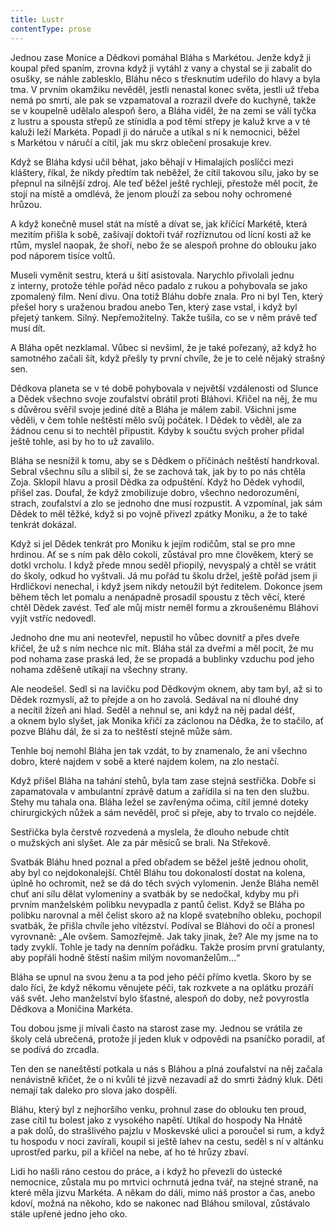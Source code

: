 ```yaml
---
title: Lustr
contentType: prose
---
```


Jednou zase Monice a Dědkovi pomáhal Bláha s Markétou. Jenže když ji koupal před spaním, zrovna když ji vytáhl z vany a chystal se ji zabalit do osušky, se náhle zablesklo, Bláhu něco s třesknutím udeřilo do hlavy a byla tma. V prvním okamžiku nevěděl, jestli nenastal konec světa, jestli už třeba nemá po smrti, ale pak se vzpamatoval a rozrazil dveře do kuchyně, takže se v koupelně udělalo alespoň šero, a Bláha viděl, že na zemi se válí tyčka z lustru a spousta střepů ze stínidla a pod těmi střepy je kaluž krve a v té kaluži leží Markéta. Popadl ji do náruče a utíkal s ní k nemocnici, běžel s Markétou v náručí a cítil, jak mu skrz oblečení prosakuje krev.

Když se Bláha kdysi učil běhat, jako běhají v Himalajích poslíčci mezi kláštery, říkal, že nikdy předtím tak neběžel, že cítil takovou sílu, jako by se přepnul na silnější zdroj. Ale teď běžel ještě rychleji, přestože měl pocit, že stojí na místě a omdlévá, že jenom plouží za sebou nohy ochromené hrůzou.

A když konečně musel stát na místě a dívat se, jak křičící Markétě, která mezitím přišla k sobě, zašívají doktoři tvář rozříznutou od lícní kosti až ke rtům, myslel naopak, že shoří, nebo že se alespoň prohne do oblouku jako pod náporem tisíce voltů.

Museli vyměnit sestru, která u šití asistovala. Narychlo přivolali jednu z interny, protože téhle pořád něco padalo z rukou a pohybovala se jako zpomalený film. Není divu. Ona totiž Bláhu dobře znala. Pro ni byl Ten, který přešel hory s uraženou bradou anebo Ten, který zase vstal, i když byl přejetý tankem. Silný. Nepřemožitelný. Takže tušila, co se v něm právě teď musí dít.

A Bláha opět nezklamal. Vůbec si nevšiml, že je také pořezaný, až když ho samotného začali šít, když přešly ty první chvíle, že je to celé nějaký strašný sen.

Dědkova planeta se v té době pohybovala v největší vzdálenosti od Slunce a Dědek všechno svoje zoufalství obrátil proti Bláhovi. Křičel na něj, že mu s důvěrou svěřil svoje jediné dítě a Bláha je málem zabil. Všichni jsme věděli, v čem tohle neštěstí mělo svůj počátek. I Dědek to věděl, ale za žádnou cenu si to nechtěl připustit. Kdyby k součtu svých proher přidal ještě tohle, asi by ho to už zavalilo.

Bláha se nesnížil k tomu, aby se s Dědkem o příčinách neštěstí handrkoval. Sebral všechnu sílu a slíbil si, že se zachová tak, jak by to po nás chtěla Zoja. Sklopil hlavu a prosil Dědka za odpuštění. Když ho Dědek vyhodil, přišel zas. Doufal, že když zmobilizuje dobro, všechno nedorozumění, strach, zoufalství a zlo se jednoho dne musí rozpustit. A vzpomínal, jak sám Dědek to měl těžké, když si po vojně přivezl zpátky Moniku, a že to také tenkrát dokázal.

Když si jel Dědek tenkrát pro Moniku k jejím rodičům, stal se pro mne hrdinou. Ať se s ním pak dělo cokoli, zůstával pro mne člověkem, který se dotkl vrcholu. I když přede mnou seděl přiopilý, nevyspalý a chtěl se vrátit do školy, odkud ho vyštvali. Já mu pořád tu školu držel, ještě pořád jsem ji Hrdličkovi nenechal, i když jsem nikdy netoužil být ředitelem. Dokonce jsem během těch let pomalu a nenápadně prosadil spoustu z těch věcí, které chtěl Dědek zavést. Teď ale můj mistr neměl formu a zkroušenému Bláhovi vyjít vstříc nedovedl.

Jednoho dne mu ani neotevřel, nepustil ho vůbec dovnitř a přes dveře křičel, že už s ním nechce nic mít. Bláha stál za dveřmi a měl pocit, že mu pod nohama zase praská led, že se propadá a bublinky vzduchu pod jeho nohama zděšeně utíkají na všechny strany.

Ale neodešel. Sedl si na lavičku pod Dědkovým oknem, aby tam byl, až si to Dědek rozmyslí, až to přejde a on ho zavolá. Sedával na ní dlouhé dny a necítil žízeň ani hlad. Seděl a nehnul se, ani když na něj padal déšť, a oknem bylo slyšet, jak Monika křičí za záclonou na Dědka, že to stačilo, ať pozve Bláhu dál, že si za to neštěstí stejně může sám.

Tenhle boj nemohl Bláha jen tak vzdát, to by znamenalo, že ani všechno dobro, které najdem v sobě a které najdem kolem, na zlo nestačí.

Když přišel Bláha na tahání stehů, byla tam zase stejná sestřička. Dobře si zapamatovala v ambulantní zprávě datum a zařídila si na ten den službu. Stehy mu tahala ona. Bláha ležel se zavřenýma očima, cítil jemné doteky chirurgických nůžek a sám nevěděl, proč si přeje, aby to trvalo co nejdéle.

Sestřička byla čerstvě rozvedená a myslela, že dlouho nebude chtít o mužských ani slyšet. Ale za pár měsíců se brali. Na Střekově.

Svatbák Bláhu hned poznal a před obřadem se běžel ještě jednou oholit, aby byl co nejdokonalejší. Chtěl Bláhu tou dokonalostí dostat na kolena, úplně ho ochromit, než se dá do těch svých vylomenin. Jenže Bláha neměl chuť ani sílu dělat vylomeniny a svatbák by se nedočkal, kdyby mu při prvním manželském polibku nevypadla z pantů čelist. Když se Bláha po polibku narovnal a měl čelist skoro až na klopě svatebního obleku, pochopil svatbák, že přišla chvíle jeho vítězství. Podíval se Bláhovi do očí a pronesl vyrovnaně: „Ale ovšem. Samozřejmě. Jak taky jinak, že? Ale my jsme na to tady zvyklí. Tohle je tady na denním pořádku. Takže prosím první gratulanty, aby popřáli hodně štěstí našim milým novomanželům…“

Bláha se upnul na svou ženu a ta pod jeho péčí přímo kvetla. Skoro by se dalo říci, že když někomu věnujete péči, tak rozkvete a na oplátku prozáří váš svět. Jeho manželství bylo šťastné, alespoň do doby, než povyrostla Dědkova a Moničina Markéta.

Tou dobou jsme ji mívali často na starost zase my. Jednou se vrátila ze školy celá ubrečená, protože jí jeden kluk v odpovědi na psaníčko poradil, ať se podívá do zrcadla.

Ten den se naneštěstí potkala u nás s Bláhou a plná zoufalství na něj začala nenávistně křičet, že o ni kvůli té jizvě nezavadí až do smrti žádný kluk. Děti nemají tak daleko pro slova jako dospělí.

Bláhu, který byl z nejhoršího venku, prohnul zase do oblouku ten proud, zase cítil tu bolest jako z vysokého napětí. Utíkal do hospody Na Hnátě a pak dolů, do strašlivého pajzlu v Moskevské ulici a poroučel si rum, a když tu hospodu v noci zavírali, koupil si ještě lahev na cestu, seděl s ní v altánku uprostřed parku, pil a křičel na nebe, ať ho té hrůzy zbaví.

Lidi ho našli ráno cestou do práce, a i když ho převezli do ústecké nemocnice, zůstala mu po mrtvici ochrnutá jedna tvář, na stejné straně, na které měla jizvu Markéta. A někam do dáli, mimo náš prostor a čas, anebo kdoví, možná na někoho, kdo se nakonec nad Bláhou smiloval, zůstávalo stále upřené jedno jeho oko.
